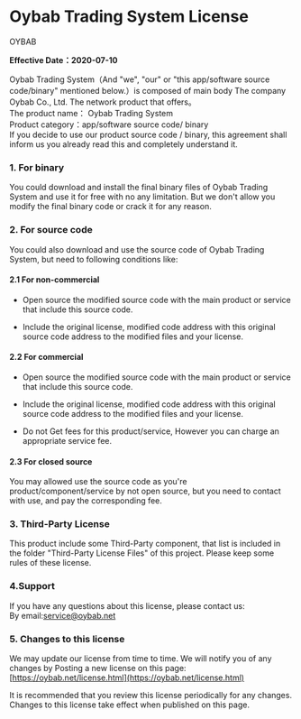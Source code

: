 
# Oybab Trading System License

OYBAB

**Effective Date：2020-07-10**

Oybab Trading System（And "we", "our" or "this app/software source code/binary" mentioned below.）is composed of main body The company Oybab Co., Ltd. The network product that offers。  
The product name： Oybab Trading System  
Product category：app/software source code/ binary  
If you decide to use our product source code / binary, this agreement shall inform us you already read this and completely understand it.

### 1. For binary

You could download and install the final binary files of Oybab Trading System and use it for free with no any limitation. But we don't allow you modify the final binary code or crack it for any reason.

### 2. For source code  

You could also download and use the source code of Oybab Trading System, but need to following conditions like:

#### 2.1 For non-commercial

-   Open source the modified source code with the main product or service that include this source code.
    
-   Include the original license, modified code address with this original source code address to the modified files and your license.
    

#### 2.2 For commercial

-   Open source the modified source code with the main product or service that include this source code.
    
-   Include the original license, modified code address with this original source code address to the modified files and your license.
    
-   Do not Get fees for this product/service, However you can charge an appropriate service fee.
    

#### 2.3 For closed source

You may allowed use the source code as you're product/component/service by not open source, but you need to contact with use, and pay the corresponding fee.

### 3. Third-Party License

This product include some Third-Party component, that list is included in the folder "Third-Party License Files" of this project. Please keep some rules of these license.

### 4.Support

If you have any questions about this license, please contact us:  
By email:service@oybab.net

### 5. Changes to this license

We may update our license from time to time. We will notify you of any changes by Posting a new license on this page:  [https://oybab.net/license.html](https://oybab.net/license.html)

It is recommended that you review this license periodically for any changes. Changes to this license take effect when published on this page.
